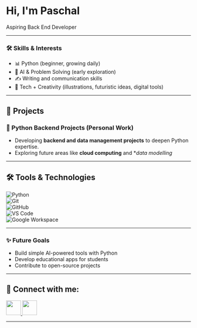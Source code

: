 #  Hi, I'm Paschal  

Aspiring Back End Developer

---

### 🛠 Skills & Interests  
- 📊 Python (beginner, growing daily)    
- 🧠 AI & Problem Solving (early exploration)  
- ✍️ Writing and communication skills 
- 🎨 Tech + Creativity (illustrations, futuristic ideas, digital tools)  

---

## 📂 Projects  


### 🔹 Python Backend Projects (Personal Work)  
- Developing **backend and data management projects** to deepen Python expertise.  
- Exploring future areas like **cloud computing** and **data modelling*
---
## 🛠️ Tools & Technologies 

![Python](https://img.shields.io/badge/Python-3776AB?style=for-the-badge&logo=python&logoColor=white)  
![Git](https://img.shields.io/badge/Git-F05032?style=for-the-badge&logo=git&logoColor=white)  
![GitHub](https://img.shields.io/badge/GitHub-181717?style=for-the-badge&logo=github&logoColor=white)  
![VS Code](https://img.shields.io/badge/VS%20Code-0078d7?style=for-the-badge&logo=visual-studio-code&logoColor=white)  
![Google Workspace](https://img.shields.io/badge/Google%20Workspace-4285F4?style=for-the-badge&logo=google&logoColor=white)


---

### ✨️ Future Goals  
- Build simple AI-powered tools with Python  
- Develop educational apps for students  
- Contribute to open-source projects  

---
<h2> 🤳 Connect with me:</h2>
<a href="https://www.linkedin.com/in/paschal-chigbo-20t24" target="_blank">
  <img src="https://img.icons8.com/color/48/000000/linkedin.png" width="40" height="40"/>
</a>

<a href="mailto:chigbopaschal20@gmail.com">
  <img src="https://img.icons8.com/color/48/000000/gmail-new.png" width="40" height="40"/>
</a>

---
